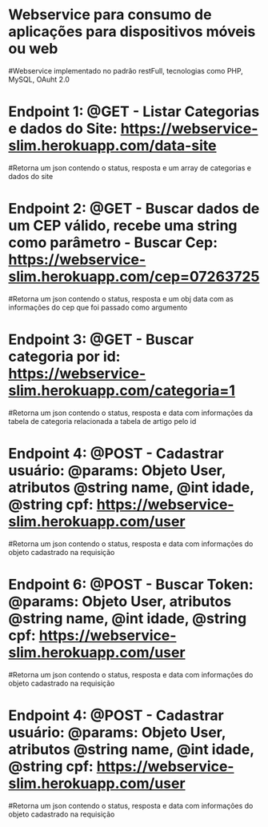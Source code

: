 # Webservice para consumo de aplicações para dispositivos móveis ou web
#Webservice implementado no padrão restFull, tecnologias como PHP, MySQL, OAuht 2.0

# Endpoint 1: @GET - Listar Categorias e dados do Site: https://webservice-slim.herokuapp.com/data-site
#Retorna um json contendo o status, resposta e um array de categorias e dados do site

# Endpoint 2: @GET - Buscar dados de um CEP válido, recebe uma string como parâmetro - Buscar Cep: https://webservice-slim.herokuapp.com/cep=07263725
#Retorna um json contendo o status, resposta e um obj data com as informações do cep que foi passado como argumento

# Endpoint 3: @GET - Buscar categoria por id:  https://webservice-slim.herokuapp.com/categoria=1
#Retorna um json contendo o status, resposta e data com informações da tabela de categoria relacionada a tabela de artigo pelo id

# Endpoint 4: @POST - Cadastrar usuário: @params: Objeto User, atributos @string name, @int idade, @string cpf: https://webservice-slim.herokuapp.com/user
#Retorna um json contendo o status, resposta e data com informações do objeto cadastrado na requisição

# Endpoint 6: @POST - Buscar Token: @params: Objeto User, atributos @string name, @int idade, @string cpf: https://webservice-slim.herokuapp.com/user
#Retorna um json contendo o status, resposta e data com informações do objeto cadastrado na requisição

# Endpoint 4: @POST - Cadastrar usuário: @params: Objeto User, atributos @string name, @int idade, @string cpf: https://webservice-slim.herokuapp.com/user
#Retorna um json contendo o status, resposta e data com informações do objeto cadastrado na requisição
